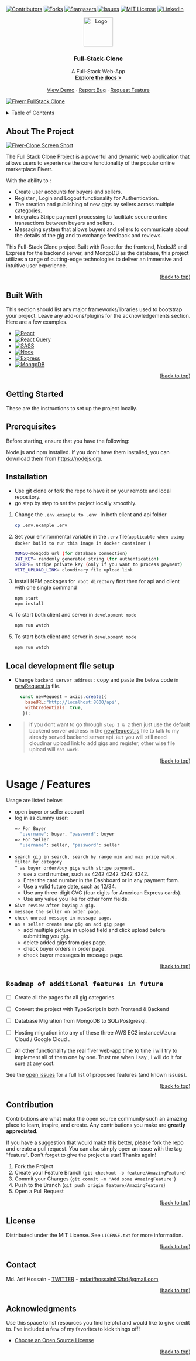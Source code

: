 <a name="readme-top"></a>

[![Contributors][contributors-shield]][contributors-url]
[![Forks][forks-shield]][forks-url]
[![Stargazers][stars-shield]][stars-url]
[![Issues][issues-shield]][issues-url]
[![MIT License][license-shield]][license-url]
[![LinkedIn][linkedin-shield]][linkedin-url]

<!-- PROJECT LOGO -->

<div align="center">
  <a href="https://github.com/arifhossain512/Full-Stack-Clone">
    <img src="./client/public/img/fullStackLogo.jpg" alt="Logo" width="80" height="80">
  </a>
   <h3 align="center">Full-Stack-Clone</h3>
   <p align="center">
    A Full-Stack Web-App  
    <br />
    <a href="https://github.com/arifhossain512/Full-Stack-Clone"><strong>Explore the docs »</strong></a>
    <br />
    <br />
    <a href="https://github.com/arifhossain512/Full-Stack-Clone">View Demo</a>
    ·
    <a href="https://github.com/arifhossain512/Full-Stack-Clone/issues">Report Bug</a>
    ·
    <a href="https://github.com/arifhossain512/Full-Stack-Clone/issues">Request Feature</a>
  </p>
</div>

[![Fiverr FullStack Clone](https://github.com/arifhossain512/Full-Stack-Clone/actions/workflows/node.yml/badge.svg)](https://github.com/arifhossain512/Full-Stack-Clone/actions/workflows/node.yml)

<!-- TABLE OF CONTENTS -->
<details>
  <summary>Table of Contents</summary>
  <ol>
    <li>
      <a href="#about-the-project">About The Project</a>
      <ul>
        <li><a href="#built-with">Built With</a></li>
      </ul>
    </li>
    <li>
      <a href="#getting-started">Getting Started</a>
      <ul>
        <li><a href="#prerequisites">Prerequisites</a></li>
        <li><a href="#installation">Installation</a></li>
      </ul>
    </li>
    <li><a href="#usage--features">Usage / Features</a></li>
    <li><a href="#local-development-file-setup">Local Development & File setup</a></li>
    <li><a href="#contribution">Contribution</a></li>
    <li><a href="#license">License</a></li>
    <li><a href="#contact">Contact</a></li>
    <li><a href="#acknowledgments">Acknowledgments</a></li>
  </ol>
</details>



<!-- ABOUT THE PROJECT -->
## About The Project

[![Fiver-Clone Screen Short][product-screenshot]](https://fiverr-clone-tzhc.onrender.com/)

The Full Stack Clone Project is a powerful and dynamic web application that allows users to experience the core functionality of the popular online marketplace Fiverr.

 With the ability to :

* Create user accounts for buyers and sellers.
* Register , Login and Logout functionality for Authentication.
* The creation and publishing of new gigs by sellers across multiple categories. 
* Integrates Stripe payment processing to facilitate secure online transactions between buyers and sellers.
* Messaging system that allows buyers and sellers to communicate about the details of the gig and to exchange feedback and reviews.

 This Full-Stack Clone project  Built with React for the frontend, NodeJS and Express for the backend server, and MongoDB as the database, this project utilizes a range of cutting-edge technologies to deliver an immersive and intuitive user experience.

<p align="right">(<a href="#readme-top">back to top</a>)</p>



## Built With

This section should list any major frameworks/libraries used to bootstrap your project. Leave any add-ons/plugins for the acknowledgements section. Here are a few examples.


* [![React][React.js]][React-url]
* [![React Query][React-Query]][React-Query-url]
* [![SASS][SASS]][SASS-url]
* [![Node][Node.js]][Node-url]
* [![Express][Express.js]][Express-url]
* [![MongoDB][MongoDB]][MongoDB-url]



<p align="right">(<a href="#readme-top">back to top</a>)</p>



<!-- GETTING STARTED -->
## Getting Started

These are the instructions to set up the project locally.

## Prerequisites

Before starting, ensure that you have the following:

Node.js and npm installed. If you don't have them installed, you can download them from https://nodejs.org.


## Installation

* Use git clone or fork the repo to have it on  your remote and local repository.
* go step by step to set the project locally smoothly.
1. Change the `.env.example to .env ` in both client and api folder
    ```sh
    cp .env.example .env
    ```
2. Set your environmental variable in the `.env` file(`applicable when using docker build to run this image in docker container `)
    ```sh
    MONGO=mongodb url (for database connection)
    JWT_KEY= randomly generated string (for authentication)
    STRIPE= stripe private key (only if you want to process payment)
    VITE_UPLOAD_LINK= cloudinary file upload link
    ```
    
3. Install NPM packages for` root directory` first then for api and client with one single command
   ```sh
   npm start
   npm install
   ```
4. To start both client and server in `development mode`
   ```sh
   npm run watch
   ```
5. To start both client and server in `development mode`
   ```sh
   npm run watch
   ```

## Local development file setup
* Change `backend server address` : copy and paste the below code in [newRequest.js](https://github.com/arifhossain512/Full-Stack-Clone/blob/main/client/src/utils/newRequest.js) file.

  ```js
    const newRequest = axios.create({
      baseURL:"http://localhost:8000/api",
      withCredentials: true,
     });
  ```
- > if you dont want to go through ` step 1 & 2 ` then just use the default backend server address in the [newRequest.js](https://github.com/arifhossain512/Full-Stack-Clone/blob/main/client/src/utils/newRequest.js) file to talk to my already served backend server api. `But` you will still need cloudinar upload link to add gigs and register, other wise file upload will `not work`.
<p align="right">(<a href="#readme-top">back to top</a>)</p>



<!-- USAGE EXAMPLES -->
# Usage / Features
Usage are listed below:

* open buyer or seller account 
* log in as dummy user: 
    ```sh
    => For Buyer
      "username": buyer, "password": buyer
    => For Seller
      "username": seller, "password": seller
    ```
* `search gig in search, search by range min and max price value. filter by category`  
*` as buyer order/buy gigs with stripe payment.`
  + use a card number, such as 4242 4242 4242 4242.
  +  Enter the card number in the Dashboard or in any payment form.
  + Use a valid future date, such as 12/34.
  + Use any three-digit CVC (four digits for American Express cards).
  + Use any value you like for other form fields. 
*  `Give review after buying a gig.`
* `message the seller on order page.`
* `check unread message in message page.`
* `as a seller create new gig on add gig page`
  + add multiple picture in upload field and click upload before submitting you gig.
  + delete added gigs from gigs page.
  + check buyer orders in order page.
  + check buyer messages in message page.


<!-- _For more examples, please refer to the [Documentation](https://example.com)_ -->

<p align="right">(<a href="#readme-top">back to top</a>)</p>



<!-- ROADMAP -->
## `Roadmap of additional features in future`

- [ ] Create all the pages  for all  gig categories.
- [ ] Convert the project with TypeScript in both Frontend & Backend
- [ ] Database Migration from MongoDB to SQL/Postgresql.
- [ ] Hosting migration into any of these three  AWS EC2 instance/Azura Cloud / Google Cloud .
- [ ]  All other functionality the real fiver web-app time to time i will try to implement all of them one by one. Trust me when i say , i will do it for sure at any cost. 
    

See the [open issues](https://github.com/othneildrew/Best-README-Template/issues) for a full list of proposed features (and known issues).

<p align="right">(<a href="#readme-top">back to top</a>)</p>



<!-- CONTRIBUTING -->
## Contribution

Contributions are what make the open source community such an amazing place to learn, inspire, and create. Any contributions you make are **greatly appreciated**.

If you have a suggestion that would make this better, please fork the repo and create a pull request. You can also simply open an issue with the tag "feature".
Don't forget to give the project a star! Thanks again!

1. Fork the Project
2. Create your Feature Branch (`git checkout -b feature/AmazingFeature`)
3. Commit your Changes (`git commit -m 'Add some AmazingFeature'`)
4. Push to the Branch (`git push origin feature/AmazingFeature`)
5. Open a Pull Request

<p align="right">(<a href="#readme-top">back to top</a>)</p>



<!-- LICENSE -->
## License

Distributed under the MIT License. See `LICENSE.txt` for more information.

<p align="right">(<a href="#readme-top">back to top</a>)</p>



<!-- CONTACT -->
## Contact

Md. Arif Hossain - [TWITTER](https://twitter.com/arifhossain512) - mdarifhossain512bd@gmail.com

<!-- Project Link: [https://github.com/your_username/repo_name](https://github.com/your_username/repo_name) -->

<p align="right">(<a href="#readme-top">back to top</a>)</p>



<!-- ACKNOWLEDGMENTS -->
## Acknowledgments

Use this space to list resources you find helpful and would like to give credit to. I've included a few of my favorites to kick things off!

* [Choose an Open Source License](https://choosealicense.com)


<p align="right">(<a href="#readme-top">back to top</a>)</p>



<!-- MARKDOWN LINKS  -->

<!-- & IMAGES -->
[product-screenshot]: ./client/public/img/fiverrClone.png

<!-- GITHUB URLS -->
[linkedin-url]: https://linkedin.com/in/arifhossain512
[license-url]: https://github.com/arifhossain512/Full-Stack-Clone/blob/master/LICENSE.txt
[contributors-url]: https://github.com/arifhossain512/Full-Stack-Clone/graphs/contributors
[forks-url]: https://github.com/arifhossain512/Full-Stack-Clone/network/members
[stars-url]: https://github.com/arifhossain512/Full-Stack-Clone/stargazers
[issues-url]: https://github.com/arifhossain512/Full-Stack-Clone/issues

<!-- BADGES -->

 [contributors-shield]: https://img.shields.io/github/contributors/arifhossain512/Full-Stack-Clone.svg?style=for-the-badge
[forks-shield]: https://img.shields.io/github/forks/arifhossain512/Full-Stack-Clone.svg?style=for-the-badge

[stars-shield]: https://img.shields.io/github/stars/arifhossain512/Full-Stack-Clone.svg?style=for-the-badge

[issues-shield]: https://img.shields.io/github/issues/arifhossain512/Full-Stack-Clone.svg?style=for-the-badge

[license-shield]: https://img.shields.io/github/license/arifhossain512/Full-Stack-Clone.svg?style=for-the-badge

[linkedin-shield]: https://img.shields.io/badge/-LinkedIn-black.svg?style=for-the-badge&logo=linkedin&colorB=555

[Next.js]: https://img.shields.io/badge/next.js-000000?style=for-the-badge&logo=nextdotjs&logoColor=white

<!-- BADGES FOR  TECH STACK -->
[React.js]: https://img.shields.io/badge/React-20232A?style=for-the-badge&logo=react&logoColor=61DAFB
[React-Query]:https://img.shields.io/badge/-React%20Query-20232A?style=for-the-badge&logo=react%20query&logoColor=1572B6
[SASS]:https://img.shields.io/badge/SASS-20232A?style=for-the-badge&logo=SASS&logoColor=1572B6
[Node.js]:https://img.shields.io/badge/Node.js-20232A?style=for-the-badge&logo=node.js
[Express.js]:https://img.shields.io/badge/Express.js-20232A?style=for-the-badge&logo=Express&logoColor=1572B6
[MongoDB]:https://img.shields.io/badge/-MongoDB-20232A?style=for-the-badge&logo=mongodb
[Vue.js]: https://img.shields.io/badge/Vue.js-35495E?style=for-the-badge&logo=vuedotjs&logoColor=4FC08D
[Angular.io]: https://img.shields.io/badge/Angular-DD0031?style=for-the-badge&logo=angular&logoColor=white
[Svelte.dev]: https://img.shields.io/badge/Svelte-4A4A55?style=for-the-badge&logo=svelte&logoColor=FF3E00
[Laravel.com]: https://img.shields.io/badge/Laravel-FF2D20?style=for-the-badge&logo=laravel&logoColor=white
[Bootstrap.com]: https://img.shields.io/badge/Bootstrap-563D7C?style=for-the-badge&logo=bootstrap&logoColor=white
[JQuery.com]: https://img.shields.io/badge/jQuery-0769AD?style=for-the-badge&logo=jquery&logoColor=white

<!-- BADGES URL -->

[Next-url]: https://nextjs.org/
[React-url]: https://reactjs.org/
[React-Query-url]: https://tanstack.com/
[SASS-url]: https://sass-lang.com/


[Node-url]: https://nodejs.org/

[Express-url]: https://expressjs.com/

[MongoDB-url]: https://www.mongodb.com/
[Vue-url]: https://vuejs.org/

[Angular-url]: https://angular.io/

[Svelte-url]: https://svelte.dev/

[Laravel-url]: https://laravel.com

[Bootstrap-url]: https://getbootstrap.com

[JQuery-url]: https://jquery.com

